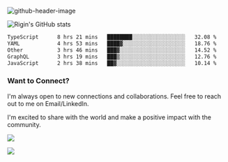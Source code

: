 
![github-header-image](https://github.com/riginoommen/riginoommen/assets/3840244/889cae65-df55-4cda-86cc-bf21bf1f2e96)

![Rigin's GitHub stats](https://github-readme-stats.vercel.app/api?username=riginoommen\&show_icons=true\&show=reviews,discussions_started,discussions_answered,prs_merged,prs_merged_percentage)


<!--START_SECTION:waka-->

```txt
TypeScript      8 hrs 21 mins   ████████░░░░░░░░░░░░░░░░░   32.08 %
YAML            4 hrs 53 mins   ████▓░░░░░░░░░░░░░░░░░░░░   18.76 %
Other           3 hrs 46 mins   ███▓░░░░░░░░░░░░░░░░░░░░░   14.52 %
GraphQL         3 hrs 19 mins   ███▒░░░░░░░░░░░░░░░░░░░░░   12.76 %
JavaScript      2 hrs 38 mins   ██▓░░░░░░░░░░░░░░░░░░░░░░   10.14 %
```

<!--END_SECTION:waka-->

### Want to Connect?

I'm always open to new connections and collaborations. Feel free to reach out to me on Email/LinkedIn.

I'm excited to share with the world and make a positive impact with the community.

![](https://komarev.com/ghpvc/?username=riginoommen)

![](https://hit.yhype.me/github/profile?user_id=3840244)

